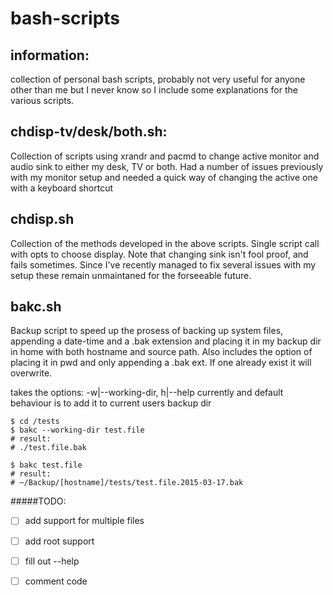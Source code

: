 # bash-scripts

information:
----
collection of personal bash scripts, probably not very useful for anyone other than me but I never know so I include some explanations for the various scripts. 

chdisp-tv/desk/both.sh: 
----
Collection of scripts using xrandr  and pacmd to change active monitor and audio sink to either my desk, TV or both.  Had a number of issues previously with my monitor setup and needed a quick way of changing the active one with a keyboard shortcut

chdisp.sh
---
Collection of the methods developed in the above scripts. Single script call with opts to choose display. Note that changing sink isn't fool proof, and fails sometimes. Since I've recently managed to fix several issues with my setup these remain unmaintaned for the forseeable future.

bakc.sh
---
Backup script to speed up the prosess of backing up system files, appending a date-time and a .bak extension and placing it in my backup dir in home with both hostname and source path. Also includes the option of placing it in pwd and only appending a .bak ext. If one already exist it will overwrite.

takes the options: -w|--working-dir, h|--help currently and default behaviour is to add it to current users backup dir

```shell
$ cd /tests
$ bakc --working-dir test.file 
# result:
# ./test.file.bak

$ bakc test.file
# result:
# ~/Backup/[hostname]/tests/test.file.2015-03-17.bak

```

#####TODO:

- [ ] add support for multiple files
- [ ] add root support
- [ ] fill out --help
- [ ] comment code



